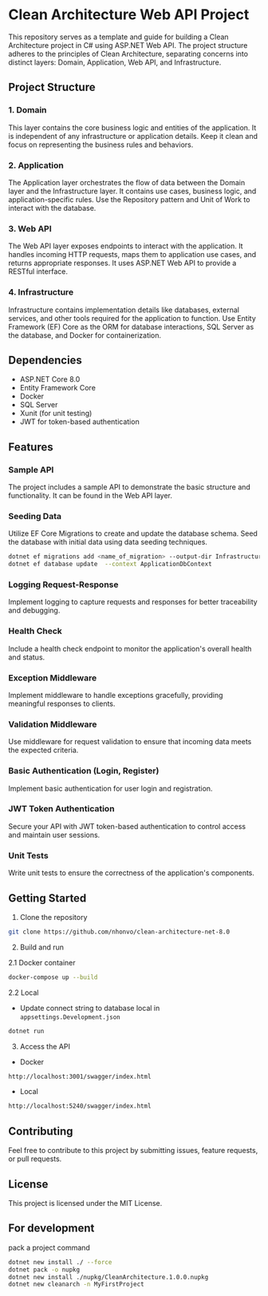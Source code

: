 # Clean Architecture Web API Project

This repository serves as a template and guide for building a Clean Architecture project in C# using ASP.NET Web API. The project structure adheres to the principles of Clean Architecture, separating concerns into distinct layers: Domain, Application, Web API, and Infrastructure.

## Project Structure

### 1. Domain

This layer contains the core business logic and entities of the application. It is independent of any infrastructure or application details. Keep it clean and focus on representing the business rules and behaviors.

### 2. Application

The Application layer orchestrates the flow of data between the Domain layer and the Infrastructure layer. It contains use cases, business logic, and application-specific rules. Use the Repository pattern and Unit of Work to interact with the database.

### 3. Web API

The Web API layer exposes endpoints to interact with the application. It handles incoming HTTP requests, maps them to application use cases, and returns appropriate responses. It uses ASP.NET Web API to provide a RESTful interface.

### 4. Infrastructure

Infrastructure contains implementation details like databases, external services, and other tools required for the application to function. Use Entity Framework (EF) Core as the ORM for database interactions, SQL Server as the database, and Docker for containerization.

## Dependencies

- ASP.NET Core 8.0
- Entity Framework Core
- Docker
- SQL Server
- Xunit (for unit testing)
- JWT for token-based authentication

## Features

### Sample API

The project includes a sample API to demonstrate the basic structure and functionality. It can be found in the Web API layer.

### Seeding Data

Utilize EF Core Migrations to create and update the database schema. Seed the database with initial data using data seeding techniques.

```bash
dotnet ef migrations add <name_of_migration> --output-dir Infrastructure/Migrations --context ApplicationDbContext
dotnet ef database update  --context ApplicationDbContext
```

### Logging Request-Response

Implement logging to capture requests and responses for better traceability and debugging.

### Health Check

Include a health check endpoint to monitor the application's overall health and status.

### Exception Middleware

Implement middleware to handle exceptions gracefully, providing meaningful responses to clients.

### Validation Middleware

Use middleware for request validation to ensure that incoming data meets the expected criteria.

### Basic Authentication (Login, Register)

Implement basic authentication for user login and registration.

### JWT Token Authentication

Secure your API with JWT token-based authentication to control access and maintain user sessions.

### Unit Tests

Write unit tests to ensure the correctness of the application's components.

## Getting Started

1. Clone the repository

```bash
git clone https://github.com/nhonvo/clean-architecture-net-8.0
```

2. Build and run

2.1 Docker container

```bash
docker-compose up --build
```

2.2 Local

- Update connect string to database local in `appsettings.Development.json`

```bash
dotnet run
```

3. Access the API

- Docker

```bash
http://localhost:3001/swagger/index.html
```

- Local

```bash
http://localhost:5240/swagger/index.html
```

## Contributing

Feel free to contribute to this project by submitting issues, feature requests, or pull requests.

## License

This project is licensed under the MIT License.

## For development

pack a project command

```bash
dotnet new install ./ --force
dotnet pack -o nupkg
dotnet new install ./nupkg/CleanArchitecture.1.0.0.nupkg
dotnet new cleanarch -n MyFirstProject
```
